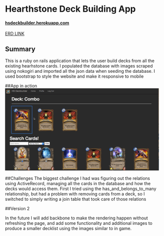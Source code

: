 # Hearthstone Deck Building App
#### [hsdeckbuilder.herokuapp.com](https://hs-deckbuilder.herokuapp.com)

[ERD LINK](https://docs.google.com/drawings/d/1fp8rmuYagJPE65ERni-YPnH9SrSxNSvQLwFzvpgS8pk/edit)

## Summary
This is a ruby on rails application that lets the user build decks from all the existing hearhstone cards. I populated the database with images scraped using nokogiri and imported all the json data when seeding the database. I used bootstrap to style the website and make it responsive to mobile

##App in action
![gif yo](/deck.gif)

##Challenges
The biggest challenge I had was figuring out the relations using ActiveRecord, managing all the cards in the database and how the decks would access them. First I tried using the has_and_belongs_to_many relationship, but had a problem with removing cards from a deck, so I switched to simply writing a join table that took care of those relations

##Version 2

In the future I will add backbone to make the rendering happen without refreshing the page, and add some functionality and additional images to produce a smaller decklist using the images similar to in game.
